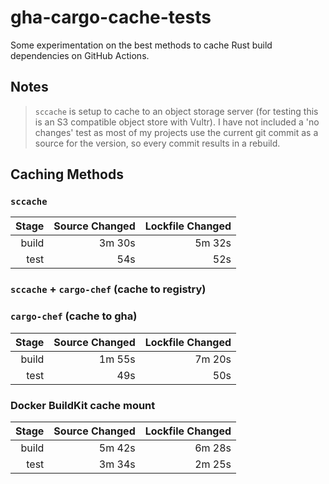 # gha-cargo-cache-tests
Some experimentation on the best methods to cache Rust build dependencies on GitHub Actions.

## Notes
> `sccache` is setup to cache to an object storage server (for testing this is an S3 compatible object store with Vultr).
> I have not included a 'no changes' test as most of my projects use the current git commit as a source for the version, so every commit results in a rebuild.

## Caching Methods
### `sccache`
| Stage | Source Changed | Lockfile Changed |
| ----: | -------------: | ---------------: |
| build | 3m 30s         | 5m 32s           |
| test  | 54s            | 52s              |
### `sccache` + `cargo-chef` (cache to registry)
### `cargo-chef` (cache to gha)
| Stage | Source Changed | Lockfile Changed |
| ----: | -------------: | ---------------: |
| build | 1m 55s         | 7m 20s           |
| test  | 49s            | 50s              |
### Docker BuildKit cache mount
| Stage | Source Changed | Lockfile Changed |
| ----: | -------------: | ---------------: |
| build | 5m 42s         | 6m 28s           |
| test  | 3m 34s         | 2m 25s           |
